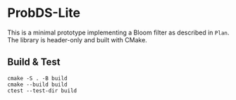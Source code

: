 # ProbDS-Lite

This is a minimal prototype implementing a Bloom filter as described in
`Plan`. The library is header-only and built with CMake.

## Build & Test

```
cmake -S . -B build
cmake --build build
ctest --test-dir build
```
